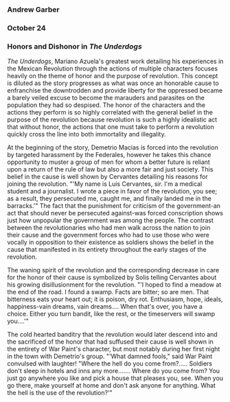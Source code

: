 ### Andrew Garber
### October 24
### Honors and Dishonor in *The Underdogs*

*The Underdogs*, Mariano Azuela's greatest work detailing his experiences in the Mexican Revolution through the actions of multiple characters focuses heavily on the theme of honor and the purpose of revolution. This concept is diluted as the story progresses as what was once an honorable cause to enfranchise the downtrodden and provide liberty for the oppressed became a barely veiled excuse to become the marauders and parasites on the population they had so despised. The honor of the characters and the actions they perform is so highly correlated with the general belief in the purpose of the revolution because revolution is such a highly idealistic act that without honor, the actions that one must take to perform a revolution quickly cross the line into both immortality and illegality.    

At the beginning of the story, Demetrio Macias is forced into the revolution by targeted harassment by the Federales, however he takes this chance opportunity to muster a group of men for whom a better future is reliant upon a return of the rule of law but also a more fair and just society. This belief in the cause is well shown by Cervantes detailing his reasons for joining the revolution. "'My name is Luis Cervantes, sir. I'm a medical student and a journalist. I wrote a piece in favor of the revolution, you see; as a result, they persecuted me, caught me, and finally landed me in the barracks.'" The fact that the punishment for criticism of the government-an act that should never be persecuted against-was forced conscription shows just how unpopular the government was among the people. The contrast between the revolutionaries who had men walk across the nation to join their cause and the government forces who had to use those who were vocally in opposition to their existence as soldiers shows the belief in the cause that manifested in its entirety throughout the early stages of the revolution. 

The waning spirit of the revolution and the corresponding decrease in care for the honor of their cause is symbolized by Solis telling Cervantes about his growing disillusionment for the revolution.  "'I hoped to find a meadow at the end of the road. I found a swamp. Facts are bitter; so are men. That bitterness eats your heart out; it is poison, dry rot. Enthusiasm, hope, ideals, happiness-vain dreams, vain dreams.... When that's over, you have a choice. Either you turn bandit, like the rest, or the timeservers will swamp you....'"

The cold hearted banditry that the revolution would later descend into and the sacrificed of the honor that had suffused their cause is well shown in the entirety of War Paint's character, but most notably during her first night in the town with Demetrio's group. "'What damned fools," said War Paint convulsed with laughter! "Where the hell do you come from?..... Soldiers don't sleep in hotels and inns any more....... Where do you come from? You just go anywhere you like and pick a house that pleases you, see. When you go there, make yourself at home and don't ask anyone for anything. What the hell is the use of the revolution?'"
